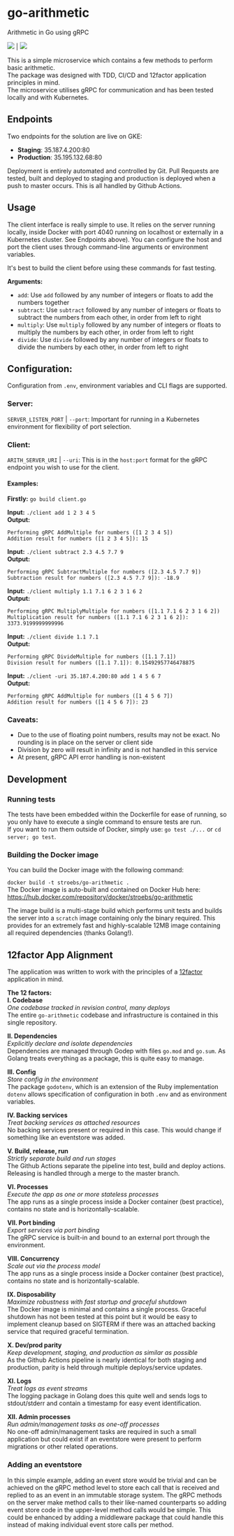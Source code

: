 # go-arithmetic
Arithmetic in Go using gRPC  

![](https://github.com/stroebs/go-arithmetic/workflows/Go%20Staging/badge.svg) | ![](https://github.com/stroebs/go-arithmetic/workflows/Go%20Production/badge.svg)  

This is a simple microservice which contains a few methods to perform basic arithmetic.  
The package was designed with TDD, CI/CD and 12factor application principles in mind.  
The microservice utilises gRPC for communication and has been tested locally and with Kubernetes.  

## Endpoints

Two endpoints for the solution are live on GKE:
* **Staging**: 35.187.4.200:80
* **Production**: 35.195.132.68:80

Deployment is entirely automated and controlled by Git. Pull Requests are tested, built and deployed to staging and production is deployed when a push to master occurs. This is all handled by Github Actions.

## Usage

The client interface is really simple to use. It relies on the server running locally, inside Docker with port 4040 running on localhost or externally in a Kubernetes cluster. See Endpoints above). You can configure the host and port the client uses through command-line arguments or environment variables.  

It's best to build the client before using these commands for fast testing.  
  
**Arguments:**
* `add`: Use `add` followed by any number of integers or floats to add the numbers together
* `subtract`: Use `subtract` followed by any number of integers or floats to subtract the numbers from each other, in order from left to right
* `multiply`: Use `multiply` followed by any number of integers or floats to multiply the numbers by each other, in order from left to right
* `divide`: Use `divide` followed by any number of integers or floats to divide the numbers by each other, in order from left to right

## Configuration:

Configuration from `.env`, environment variables and CLI flags are supported.  

### Server:
`SERVER_LISTEN_PORT` | `--port`: Important for running in a Kubernetes environment for flexibility of port selection.

### Client:
`ARITH_SERVER_URI` | `--uri`: This is in the `host:port` format for the gRPC endpoint you wish to use for the client.


#### Examples:

**Firstly:**
`go build client.go`

**Input:** `./client add 1 2 3 4 5`  
**Output:**
```
Performing gRPC AddMultiple for numbers ([1 2 3 4 5])
Addition result for numbers ([1 2 3 4 5]): 15
```

**Input:** `./client subtract 2.3 4.5 7.7 9`  
**Output:**
```
Performing gRPC SubtractMultiple for numbers ([2.3 4.5 7.7 9])
Subtraction result for numbers ([2.3 4.5 7.7 9]): -18.9
```

**Input:** `./client multiply 1.1 7.1 6 2 3 1 6 2`  
**Output:**
```
Performing gRPC MultiplyMultiple for numbers ([1.1 7.1 6 2 3 1 6 2])
Multiplication result for numbers ([1.1 7.1 6 2 3 1 6 2]): 3373.9199999999996
```

**Input:** `./client divide 1.1 7.1`  
**Output:**
```
Performing gRPC DivideMultiple for numbers ([1.1 7.1])
Division result for numbers ([1.1 7.1]): 0.15492957746478875
```

**Input:** `./client -uri 35.187.4.200:80 add 1 4 5 6 7`  
**Output:**
```
Performing gRPC AddMultiple for numbers ([1 4 5 6 7])
Addition result for numbers ([1 4 5 6 7]): 23
```

### Caveats:

* Due to the use of floating point numbers, results may not be exact. No rounding is in place on the server or client side
* Division by zero will result in infinity and is not handled in this service
* At present, gRPC API error handling is non-existent

## Development

### Running tests

The tests have been embedded within the Dockerfile for ease of running, so you only have to execute a single command to ensure tests are run.  
If you want to run them outside of Docker, simply use: `go test ./...` or `cd server; go test`.  

### Building the Docker image

You can build the Docker image with the following command:  

`docker build -t stroebs/go-arithmetic .`  
The Docker image is auto-built and contained on Docker Hub here: https://hub.docker.com/repository/docker/stroebs/go-arithmetic  
  
The image build is a multi-stage build which performs unit tests and builds the server into a `scratch` image containing only the binary required. This provides for an extremely fast and highly-scalable 12MB image containing all required dependencies (thanks Golang!).

## 12factor App Alignment

The application was written to work with the principles of a [12factor](https://12factor.net/) application in mind.  

**The 12 factors:**  
**I. Codebase**  
_One codebase tracked in revision control, many deploys_  
The entire `go-arithmetic` codebase and infrastructure is contained in this single repository.

**II. Dependencies**  
_Explicitly declare and isolate dependencies_  
Dependencies are managed through Godep with files `go.mod` and `go.sum`. As Golang treats everything as a package, this is quite easy to manage.

**III. Config**  
_Store config in the environment_  
The package `godotenv`, which is an extension of the Ruby implementation `dotenv` allows specification of configuration in both `.env` and as environment variables.

**IV. Backing services**  
_Treat backing services as attached resources_  
No backing services present or required in this case. This would change if something like an eventstore was added.

**V. Build, release, run**  
_Strictly separate build and run stages_  
The Github Actions separate the pipeline into test, build and deploy actions. Releasing is handled through a merge to the master branch.

**VI. Processes**  
_Execute the app as one or more stateless processes_  
The app runs as a single process inside a Docker container (best practice), contains no state and is horizontally-scalable.

**VII. Port binding**  
_Export services via port binding_  
The gRPC service is built-in and bound to an external port through the environment.

**VIII. Concurrency**  
_Scale out via the process model_  
The app runs as a single process inside a Docker container (best practice), contains no state and is horizontally-scalable.

**IX. Disposability**  
_Maximize robustness with fast startup and graceful shutdown_  
The Docker image is minimal and contains a single process.
Graceful shutdown has not been tested at this point but it would be easy to implement cleanup based on SIGTERM if there was an attached backing service that required graceful termination.

**X. Dev/prod parity**  
_Keep development, staging, and production as similar as possible_  
As the Github Actions pipeline is nearly identical for both staging and production, parity is held through multiple deploys/service updates.

**XI. Logs**  
_Treat logs as event streams_  
The logging package in Golang does this quite well and sends logs to stdout/stderr and contain a timestamp for easy event identification.

**XII. Admin processes**  
_Run admin/management tasks as one-off processes_  
No one-off admin/management tasks are required in such a small application but could exist if an eventstore were present to perform migrations or other related operations.

### Adding an eventstore

In this simple example, adding an event store would be trivial and can be achieved on the gRPC method level to store each call that is received and replied to as an event in an immutable storage system. The gRPC methods on the server make method calls to their like-named counterparts so adding event store code in the upper-level method calls would be simple. This could be enhanced by adding a middleware package that could handle this instead of making individual event store calls per method.
